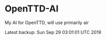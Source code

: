 # OpenTTD-AI
My AI for OpenTTD, will use primarily air

Latest backup: Sun Sep 29 03:01:01 UTC 2019
